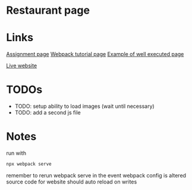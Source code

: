 # Restaurant page

# Links

[Assignment page](https://www.theodinproject.com/lessons/node-path-javascript-restaurant-page)
[Webpack tutorial page](https://www.theodinproject.com/lessons/javascript-webpack)
[Example of well executed page](https://web.archive.org/web/20221024060550/https://eckben.github.io/bearysBreakfastBar/)

[Live website](https://sjursaa.github.io/odin-restaurant-page/)

# TODOs

- TODO: setup ability to load images (wait until necessary)
- TODO: add a second js file

# Notes

run with

```bash
npx webpack serve
```

remember to rerun webpack serve in the event webpack config is altered
source code for website should auto reload on writes
